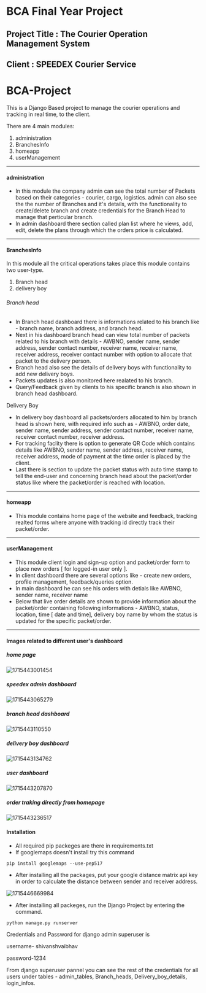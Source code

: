 # BCA Final Year Project

## Project Title : The Courier Operation Management System

## Client : SPEEDEX Courier Service

# BCA-Project

This is a Django Based project to manage the courier operations and tracking in real time, to the client.

There are 4 main modules:

1. administration
2. BranchesInfo
3. homeapp
4. userManagement

---

#### administration

* In this module the company admin can see the total number of Packets based on their categories - courier, cargo, logistics. admin can also see the the number of Branches and it's details, with the functionality to create/delete branch and create credentials for the Branch Head to manage that perticular branch.
* In admin dashboard there section called plan list where he views, add, edit, delete the plans through which the orders price is calculated.

---

#### BranchesInfo

In this module all the critical operations takes place this module contains two user-type.

1. Branch head
2. delivery boy

###### Branch head

* In Branch head dashboard there is informations related to his branch like - branch name, branch address, and branch head.
* Next in his dashboard branch head can view total number of packets related to his branch with details - AWBNO, sender name, sender address, sender contact number, receiver name, receiver name, receiver address, receiver contact number with option to allocate that packet to the delivery person.
* Branch head also see the details of delivery boys with functionality to add new delivery boys.
* Packets updates is also monitored here realated to his branch.
* Query/Feedback given by clients to his specific branch is also shown in branch head dashboard.

Delivery Boy

* In delivery boy dashboard all packets/orders allocated to him by branch head is shown here, with required info such as - AWBNO, order date, sender name, sender address, sender contact number, receiver name, receiver contact number, receiver address.
* For tracking faclity there is option to generate QR Code which contains details like AWBNO, sender name, sender address, receiver name, receiver address, mode of payment at the time order is placed by the client.
* Last there is section to update the packet status with auto time stamp to tell the end-user and concerning branch head about the packet/order status like where the packet/order is reached with location.

---

#### homeapp

* This module contains home page of the website and  feedback, tracking realted forms where anyone with tracking id directly track their packet/order.

---

#### userManagement

* This module client login and sign-up option and packet/order form to place new orders [ for logged-in user only ].
* In client dashboard there are several options like - create new orders, profile management, feedback/queries option.
* In main dashboard he can see his orders with detials like AWBNO, sender name, receiver name
* Below that live order details are shown to provide information about the packet/order containing following informations - AWBNO, status, location, time [ date and time], delivery boy name by whom the status is updated for the specific packet/order.

---

#### Images related to different user's dashboard

##### home page

![1715443001454](image/README/1715443001454.png)

##### speedex admin dashboard

![1715443065279](image/README/1715443065279.png)

##### branch head dashboard

![1715443110550](image/README/1715443110550.png)

##### delivery boy dashboard

![1715443134762](image/README/1715443134762.png)

##### user dashboard

![1715443207870](image/README/1715443207870.png)

##### order traking directly from homepage

![1715443236517](image/README/1715443236517.png)

#### Installation

* All required pip packeges are there in requirements.txt
* If googlemaps doesn't install try this command

```
pip install googlemaps --use-pep517
```

* After installing all the packages, put your google distance matrix api key in order to calculate the distance between sender and receiver address.

![1715446669984](image/README/1715446669984.png)


* After installing all packeges, run the Django Project by entering the command.

```
python manage.py runserver
```


Credentials and Password for django admin superuser is

username- shivanshvaibhav

password-1234

From django superuser pannel you can see the rest of the credentials for all users under tables - admin_tables, Branch_heads, Delivery_boy_details, login_infos.
